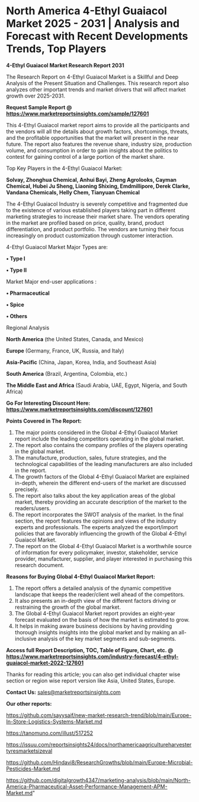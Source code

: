 # North America 4-Ethyl Guaiacol Market 2025 - 2031 | Analysis and Forecast with Recent Developments Trends, Top Players

<strong>4-Ethyl Guaiacol Market Research Report 2031</strong>

The Research Report on 4-Ethyl Guaiacol Market is a Skillful and Deep Analysis of the Present Situation and Challenges. This research report also analyzes other important trends and market drivers that will affect market growth over 2025-2031.

<strong>Request Sample Report @ <a href=https://www.marketreportsinsights.com/sample/127601>https://www.marketreportsinsights.com/sample/127601</a></strong>

This 4-Ethyl Guaiacol market report aims to provide all the participants and the vendors will all the details about growth factors, shortcomings, threats, and the profitable opportunities that the market will present in the near future. The report also features the revenue share, industry size, production volume, and consumption in order to gain insights about the politics to contest for gaining control of a large portion of the market share.

Top Key Players in the 4-Ethyl Guaiacol Market:

<strong>Solvay, Zhonghua Chemical, Anhui Bayi, Zheng Agrolooks, Cayman Chemical, Hubei Ju Sheng, Liaoning Shixing, Emdmillipore, Derek Clarke, Vandana Chemicals, Helly Chem, Tianyuan Chemical</strong>

The 4-Ethyl Guaiacol Industry is severely competitive and fragmented due to the existence of various established players taking part in different marketing strategies to increase their market share. The vendors operating in the market are profiled based on price, quality, brand, product differentiation, and product portfolio. The vendors are turning their focus increasingly on product customization through customer interaction.

4-Ethyl Guaiacol Market Major Types are:

<strong>• Type I

• Type II</strong>

Market Major end-user applications :

<strong>• Pharmaceutical 

• Spice

• Others</strong>

Regional Analysis

</u><strong><b>North America</b></strong> (the United States, Canada, and Mexico)

<strong><b>Europe </b></strong>(Germany, France, UK, Russia, and Italy)

<strong><b>Asia-Pacific</b></strong> (China, Japan, Korea, India, and Southeast Asia)

<strong><b>South America</b></strong> (Brazil, Argentina, Colombia, etc.)

<strong><b>The Middle East and Africa</b></strong> (Saudi Arabia, UAE, Egypt, Nigeria, and South Africa)

<strong>Go For Interesting Discount Here: <a href=https://www.marketreportsinsights.com/discount/127601>https://www.marketreportsinsights.com/discount/127601</a></strong>

<strong>Points Covered in The Report:</strong>
<ol>
  <li>The major points considered in the Global 4-Ethyl Guaiacol Market report include the leading competitors operating in the global market.</li>
  <li>The report also contains the company profiles of the players operating in the global market.</li>
  <li>The manufacture, production, sales, future strategies, and the technological capabilities of the leading manufacturers are also included in the report.</li>
  <li>The growth factors of the Global 4-Ethyl Guaiacol Market are explained in-depth, wherein the different end-users of the market are discussed precisely.</li>
  <li>The report also talks about the key application areas of the global market, thereby providing an accurate description of the market to the readers/users.</li>
  <li>The report incorporates the SWOT analysis of the market. In the final section, the report features the opinions and views of the industry experts and professionals. The experts analyzed the export/import policies that are favorably influencing the growth of the Global 4-Ethyl Guaiacol Market.</li>
  <li>The report on the Global 4-Ethyl Guaiacol Market is a worthwhile source of information for every policymaker, investor, stakeholder, service provider, manufacturer, supplier, and player interested in purchasing this research document.</li>
</ol>
<strong>Reasons for Buying Global 4-Ethyl Guaiacol Market Report:</strong>

<ol>
  <li>The report offers a detailed analysis of the dynamic competitive landscape that keeps the reader/client well ahead of the competitors.</li>
  <li>It also presents an in-depth view of the different factors driving or restraining the growth of the global market.</li>
  <li>The Global 4-Ethyl Guaiacol Market report provides an eight-year forecast evaluated on the basis of how the market is estimated to grow.</li>
  <li>It helps in making aware business decisions by having providing thorough insights insights into the global market and by making an all-inclusive analysis of the key market segments and sub-segments.</li>
</ol>
<strong>Access full Report Description, TOC, Table of Figure, Chart, etc. @ <a href=https://www.marketreportsinsights.com/industry-forecast/4-ethyl-guaiacol-market-2022-127601>https://www.marketreportsinsights.com/industry-forecast/4-ethyl-guaiacol-market-2022-127601</a></strong>


Thanks for reading this article; you can also get individual chapter wise section or region wise report version like Asia, United States, Europe.

<strong>Contact Us:</strong>
sales@marketreportsinsights.com

<strong>Our other reports:</strong>

<a href=https://github.com/sayysaif/new-market-research-trend/blob/main/Europe-In-Store-Logistics-Systems-Market.md>https://github.com/sayysaif/new-market-research-trend/blob/main/Europe-In-Store-Logistics-Systems-Market.md</a>

<a href=https://tanomuno.com/illust/517252>https://tanomuno.com/illust/517252</a>

<a href=https://issuu.com/reportsinsights24/docs/northamericaagricultureharvestertyresmarketsizeval>https://issuu.com/reportsinsights24/docs/northamericaagricultureharvestertyresmarketsizeval</a>

<a href=https://github.com/Hindavi8/ResearchGrowths/blob/main/Europe-Microbial-Pesticides-Market.md>https://github.com/Hindavi8/ResearchGrowths/blob/main/Europe-Microbial-Pesticides-Market.md</a>

<a href=https://github.com/digitalgrowth4347/marketing-analysis/blob/main/North-America-Pharmaceutical-Asset-Performance-Management-APM-Market.md>https://github.com/digitalgrowth4347/marketing-analysis/blob/main/North-America-Pharmaceutical-Asset-Performance-Management-APM-Market.md</a>"
